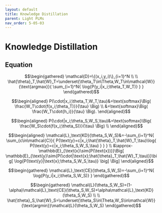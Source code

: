```yaml
---
layout: default
title: Knowledge Distillation
parent: Light PLMs
nav_order: 5-05-03
---
```


# Knowledge Distillation

## Equation

$$\begin{gathered}
\mathcal{D}=\{(x_i,y_i)\}_{i=1}^N \\
\\
\hat{\theta}_T,\hat{W}_T=\underset{\theta_T\in\Theta,W_T\in\mathcal{W}}{\text{argmax}}{
    \sum_{i=1}^N{
        \log{P(y_i|x_i;\theta_T,W_T)}
    }
}
\end{gathered}$$

$$\begin{aligned}
P(\cdot|x_i;\theta_T,W_T,\tau)&=\text{softmax}\Big(
    \frac{W_T\cdot{f(x_i;\theta_T)}}{\tau}
\Big) \\
&=\text{softmax}\Big(
    \frac{W_T\cdot{h_i}}{\tau}
\Big).
\end{aligned}$$

$$\begin{aligned}
P(\cdot|x_i;\theta_S,W_S,\tau)&=\text{softmax}\Big(
    \frac{W_S\cdot{f(x_i;\theta_S)}}{\tau}
\Big) \\
\end{aligned}$$

$$\begin{aligned}
\mathcal{L}_\text{KD}(\theta_S,W_S)&=-\sum_{i=1}^N{
    \sum_{c\in\mathcal{C}}{
        P(\text{y}=c|x_i;\hat{\theta}_T,\hat{W}_T,\tau)\log{
            P(\text{y}=c|x_i;\theta_S,W_S,\tau)
        }
    }
} \\
&\approx-\mathbb{E}_{\text{x}\sim{P(\text{x})}}\Big[
    \mathbb{E}_{\text{y}\sim{P(\cdot|\text{x};\hat{\theta}_T,\hat{W}_T,\tau)}}\big[
        \log{P(\text{y}|\text{x};\theta_S,W_S,\tau)}
    \big]
\Big]
\end{aligned}$$

$$\begin{gathered}
\mathcal{L}_\text{CE}(\theta_S,W_S)=-\sum_{i=1}^N{
    \log{P(y_i|x_i;\theta_S,W_S)}
}
\end{gathered}$$

$$\begin{gathered}
\mathcal{L}(\theta_S,W_S)=(1-\alpha)\mathcal{L}_\text{CE}(\theta_S,W_S)+\alpha\mathcal{L}_\text{KD}(\theta_S,W_S) \\
\\
\hat{\theta}_S,\hat{W}_S=\underset{\theta_S\in\Theta,W_S\in\mathcal{W}}{\text{argmin}}\mathcal{L}(\theta_S,W_S)
\end{gathered}$$